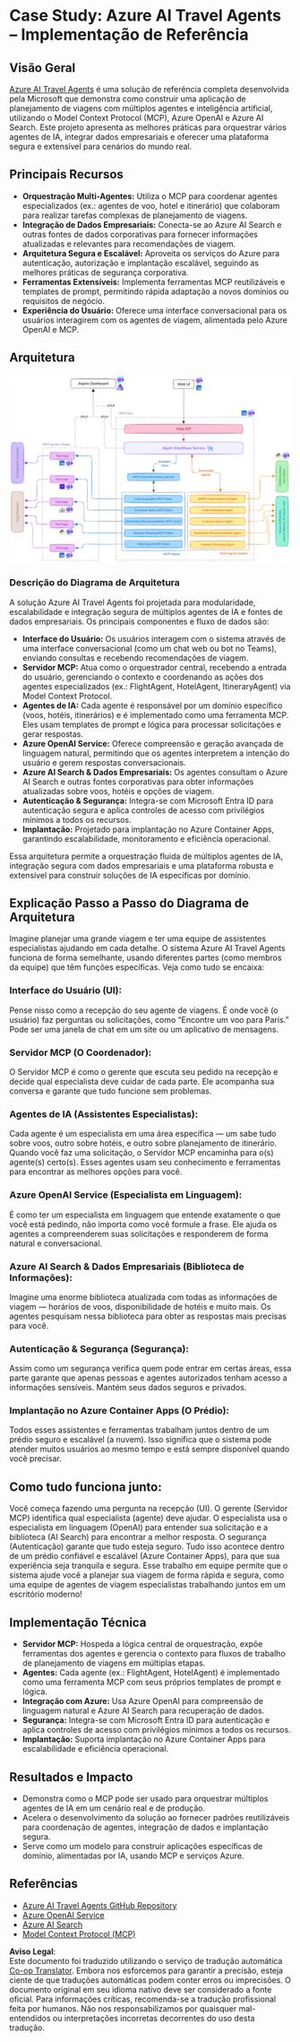<!--
CO_OP_TRANSLATOR_METADATA:
{
  "original_hash": "4d3415b9d2bf58bc69be07f945a69e07",
  "translation_date": "2025-05-20T23:37:39+00:00",
  "source_file": "09-CaseStudy/README.md",
  "language_code": "br"
}
-->
# Case Study: Azure AI Travel Agents – Implementação de Referência

## Visão Geral

[Azure AI Travel Agents](https://github.com/Azure-Samples/azure-ai-travel-agents) é uma solução de referência completa desenvolvida pela Microsoft que demonstra como construir uma aplicação de planejamento de viagens com múltiplos agentes e inteligência artificial, utilizando o Model Context Protocol (MCP), Azure OpenAI e Azure AI Search. Este projeto apresenta as melhores práticas para orquestrar vários agentes de IA, integrar dados empresariais e oferecer uma plataforma segura e extensível para cenários do mundo real.

## Principais Recursos
- **Orquestração Multi-Agentes:** Utiliza o MCP para coordenar agentes especializados (ex.: agentes de voo, hotel e itinerário) que colaboram para realizar tarefas complexas de planejamento de viagens.
- **Integração de Dados Empresariais:** Conecta-se ao Azure AI Search e outras fontes de dados corporativas para fornecer informações atualizadas e relevantes para recomendações de viagem.
- **Arquitetura Segura e Escalável:** Aproveita os serviços do Azure para autenticação, autorização e implantação escalável, seguindo as melhores práticas de segurança corporativa.
- **Ferramentas Extensíveis:** Implementa ferramentas MCP reutilizáveis e templates de prompt, permitindo rápida adaptação a novos domínios ou requisitos de negócio.
- **Experiência do Usuário:** Oferece uma interface conversacional para os usuários interagirem com os agentes de viagem, alimentada pelo Azure OpenAI e MCP.

## Arquitetura
![Architecture](https://raw.githubusercontent.com/Azure-Samples/azure-ai-travel-agents/main/docs/ai-travel-agents-architecture-diagram.png)

### Descrição do Diagrama de Arquitetura

A solução Azure AI Travel Agents foi projetada para modularidade, escalabilidade e integração segura de múltiplos agentes de IA e fontes de dados empresariais. Os principais componentes e fluxo de dados são:

- **Interface do Usuário:** Os usuários interagem com o sistema através de uma interface conversacional (como um chat web ou bot no Teams), enviando consultas e recebendo recomendações de viagem.
- **Servidor MCP:** Atua como o orquestrador central, recebendo a entrada do usuário, gerenciando o contexto e coordenando as ações dos agentes especializados (ex.: FlightAgent, HotelAgent, ItineraryAgent) via Model Context Protocol.
- **Agentes de IA:** Cada agente é responsável por um domínio específico (voos, hotéis, itinerários) e é implementado como uma ferramenta MCP. Eles usam templates de prompt e lógica para processar solicitações e gerar respostas.
- **Azure OpenAI Service:** Oferece compreensão e geração avançada de linguagem natural, permitindo que os agentes interpretem a intenção do usuário e gerem respostas conversacionais.
- **Azure AI Search & Dados Empresariais:** Os agentes consultam o Azure AI Search e outras fontes corporativas para obter informações atualizadas sobre voos, hotéis e opções de viagem.
- **Autenticação & Segurança:** Integra-se com Microsoft Entra ID para autenticação segura e aplica controles de acesso com privilégios mínimos a todos os recursos.
- **Implantação:** Projetado para implantação no Azure Container Apps, garantindo escalabilidade, monitoramento e eficiência operacional.

Essa arquitetura permite a orquestração fluida de múltiplos agentes de IA, integração segura com dados empresariais e uma plataforma robusta e extensível para construir soluções de IA específicas por domínio.

## Explicação Passo a Passo do Diagrama de Arquitetura
Imagine planejar uma grande viagem e ter uma equipe de assistentes especialistas ajudando em cada detalhe. O sistema Azure AI Travel Agents funciona de forma semelhante, usando diferentes partes (como membros da equipe) que têm funções específicas. Veja como tudo se encaixa:

### Interface do Usuário (UI):
Pense nisso como a recepção do seu agente de viagens. É onde você (o usuário) faz perguntas ou solicitações, como “Encontre um voo para Paris.” Pode ser uma janela de chat em um site ou um aplicativo de mensagens.

### Servidor MCP (O Coordenador):
O Servidor MCP é como o gerente que escuta seu pedido na recepção e decide qual especialista deve cuidar de cada parte. Ele acompanha sua conversa e garante que tudo funcione sem problemas.

### Agentes de IA (Assistentes Especialistas):
Cada agente é um especialista em uma área específica — um sabe tudo sobre voos, outro sobre hotéis, e outro sobre planejamento de itinerário. Quando você faz uma solicitação, o Servidor MCP encaminha para o(s) agente(s) certo(s). Esses agentes usam seu conhecimento e ferramentas para encontrar as melhores opções para você.

### Azure OpenAI Service (Especialista em Linguagem):
É como ter um especialista em linguagem que entende exatamente o que você está pedindo, não importa como você formule a frase. Ele ajuda os agentes a compreenderem suas solicitações e responderem de forma natural e conversacional.

### Azure AI Search & Dados Empresariais (Biblioteca de Informações):
Imagine uma enorme biblioteca atualizada com todas as informações de viagem — horários de voos, disponibilidade de hotéis e muito mais. Os agentes pesquisam nessa biblioteca para obter as respostas mais precisas para você.

### Autenticação & Segurança (Segurança):
Assim como um segurança verifica quem pode entrar em certas áreas, essa parte garante que apenas pessoas e agentes autorizados tenham acesso a informações sensíveis. Mantém seus dados seguros e privados.

### Implantação no Azure Container Apps (O Prédio):
Todos esses assistentes e ferramentas trabalham juntos dentro de um prédio seguro e escalável (a nuvem). Isso significa que o sistema pode atender muitos usuários ao mesmo tempo e está sempre disponível quando você precisar.

## Como tudo funciona junto:

Você começa fazendo uma pergunta na recepção (UI).
O gerente (Servidor MCP) identifica qual especialista (agente) deve ajudar.
O especialista usa o especialista em linguagem (OpenAI) para entender sua solicitação e a biblioteca (AI Search) para encontrar a melhor resposta.
O segurança (Autenticação) garante que tudo esteja seguro.
Tudo isso acontece dentro de um prédio confiável e escalável (Azure Container Apps), para que sua experiência seja tranquila e segura.
Esse trabalho em equipe permite que o sistema ajude você a planejar sua viagem de forma rápida e segura, como uma equipe de agentes de viagem especialistas trabalhando juntos em um escritório moderno!

## Implementação Técnica
- **Servidor MCP:** Hospeda a lógica central de orquestração, expõe ferramentas dos agentes e gerencia o contexto para fluxos de trabalho de planejamento de viagens em múltiplas etapas.
- **Agentes:** Cada agente (ex.: FlightAgent, HotelAgent) é implementado como uma ferramenta MCP com seus próprios templates de prompt e lógica.
- **Integração com Azure:** Usa Azure OpenAI para compreensão de linguagem natural e Azure AI Search para recuperação de dados.
- **Segurança:** Integra-se com Microsoft Entra ID para autenticação e aplica controles de acesso com privilégios mínimos a todos os recursos.
- **Implantação:** Suporta implantação no Azure Container Apps para escalabilidade e eficiência operacional.

## Resultados e Impacto
- Demonstra como o MCP pode ser usado para orquestrar múltiplos agentes de IA em um cenário real e de produção.
- Acelera o desenvolvimento da solução ao fornecer padrões reutilizáveis para coordenação de agentes, integração de dados e implantação segura.
- Serve como um modelo para construir aplicações específicas de domínio, alimentadas por IA, usando MCP e serviços Azure.

## Referências
- [Azure AI Travel Agents GitHub Repository](https://github.com/Azure-Samples/azure-ai-travel-agents)
- [Azure OpenAI Service](https://azure.microsoft.com/en-us/products/ai-services/openai-service/)
- [Azure AI Search](https://azure.microsoft.com/en-us/products/ai-services/ai-search/)
- [Model Context Protocol (MCP)](https://modelcontextprotocol.io/)

**Aviso Legal**:  
Este documento foi traduzido utilizando o serviço de tradução automática [Co-op Translator](https://github.com/Azure/co-op-translator). Embora nos esforcemos para garantir a precisão, esteja ciente de que traduções automáticas podem conter erros ou imprecisões. O documento original em seu idioma nativo deve ser considerado a fonte oficial. Para informações críticas, recomenda-se a tradução profissional feita por humanos. Não nos responsabilizamos por quaisquer mal-entendidos ou interpretações incorretas decorrentes do uso desta tradução.